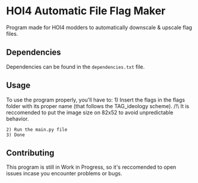 # HOI4 Automatic File Flag Maker 
Program made for HOI4 modders to automatically downscale & upscale flag files.

## Dependencies
Dependencies can be found in the `dependencies.txt` file.

## Usage
To use the program properly, you'll have to:
	1) Insert the flags in the flags folder with its proper name (that follows the TAG_ideology scheme).
	/!\ It is reccomended to put the image size on 82x52 to avoid unpredictable behavior.	

	2) Run the main.py file
	3) Done

## Contributing
This program is still in Work in Progress, so it's reccomended to open issues incase you encounter problems or bugs.